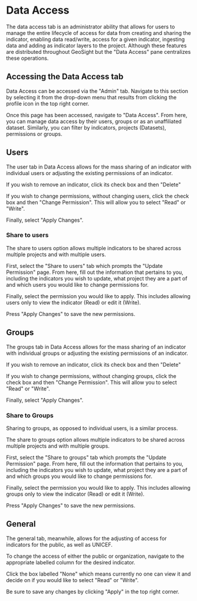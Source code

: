 [//]: # "GeoSight is UNICEF's geospatial web-based business intelligence platform."
[//]: # 
[//]: # "Contact : geosight-no-reply@unicef.org"
[//]: # 
[//]: # ".. note:: This program is free software; you can redistribute it and/or modify"
[//]: # "    it under the terms of the GNU Affero General Public License as published by"
[//]: # "    the Free Software Foundation; either version 3 of the License, or"
[//]: # "    (at your option) any later version."
[//]: # 
[//]: # "__author__ = 'irwan@kartoza.com'"
[//]: # "__date__ = '13/06/2023'"
[//]: # "__copyright__ = ('Copyright 2023, Unicef')"
[//]: # "__copyright__ = ('Copyright 2023, Unicef')"

# Data Access
The data access tab is an administrator ability that allows for users to manage the entire lifecycle of access for data from creating and sharing the indicator, enabling data read/write, access for a given indicator, ingesting data and adding as indicator layers to the project. Although these features are distributed throughout GeoSight but the "Data Access" pane centralizes these operations.

## Accessing the Data Access tab
Data Access can be accessed via the "Admin" tab. Navigate to this section by selecting it from the drop-down menu that results from clicking the profile icon in the top right corner.

Once this page has been accessed, navigate to "Data Access". From here, you can manage data access by their users, groups or as an unaffiliated dataset. Similarly, you can filter by indicators, projects (Datasets), permissions or groups.

## Users
The user tab in Data Access allows for the mass sharing of an indicator with individual users or adjusting the existing permissions of an indicator.

If you wish to remove an indicator, click its check box and then "Delete"

If you wish to change permissions, without changing users, click the check box and then "Change Permission". This will allow you to select "Read" or "Write".

Finally, select "Apply Changes".

### Share to users
The share to users option allows multiple indicators to be shared across multiple projects and with multiple users.

First, select the "Share to users" tab which prompts the "Update Permission" page. From here, fill out the information that pertains to you, including the indicators you wish to update, what project they are a part of and which users you would like to change permissions for.

Finally, select the permission you would like to apply. This includes allowing users only to view the indicator (Read) or edit it (Write).

Press "Apply Changes" to save the new permissions.

## Groups
The groups tab in Data Access allows for the mass sharing of an indicator with individual groups or adjusting the existing permissions of an indicator.

If you wish to remove an indicator, click its check box and then "Delete"

If you wish to change permissions, without changing groups, click the check box and then "Change Permission". This will allow you to select "Read" or "Write".

Finally, select "Apply Changes".

### Share to Groups
Sharing to groups, as opposed to individual users, is a similar process.

The share to groups option allows multiple indicators to be shared across multiple projects and with multiple groups.

First, select the "Share to groups" tab which prompts the "Update Permission" page. From here, fill out the information that pertains to you, including the indicators you wish to update, what project they are a part of and which groups you would like to change permissions for.

Finally, select the permission you would like to apply. This includes allowing groups only to view the indicator (Read) or edit it (Write).

Press "Apply Changes" to save the new permissions.

## General 
The general tab, meanwhile, allows for the adjusting of access for indicators for the public, as well as UNICEF.

To change the access of either the public or organization, navigate to the appropriate labelled column for the desired indicator.

Click the box labelled "None" which means currently no one can view it and decide on if you would like to select "Read" or "Write".


Be sure to save any changes by clicking "Apply" in the top right corner.
